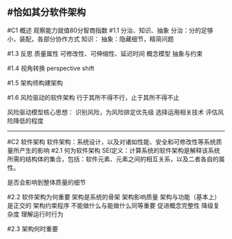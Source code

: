 #恰如其分软件架构
---
#C1 概述
观察能力就值80分智商指数
#1.1 分治、知识、抽象
分治：分的足够小，装配，各部分协作方式
知识：
抽象：隐藏细节，精简问题

#1.3 反思
质量属性
可修改性、可伸缩性、延迟时间
概念模型
抽象与约束

#1.4 视角转换 perspective shift

#1.5 架构师构建架构

#1.6 风险驱动的软件架构
行于其所不得不行，止于其所不得不止

风险驱动模型核心思想：
识别风险，为风险排定优先级
选择运用相关技术
评估风险降低的程度

---
#C2 软件架构
软件架构：系统设计，以及对诸如性能、安全和可修改性等系统质量所产生的影响
#2.1 何为软件架构
SEI定义：计算系统的软件架构是解释该系统所需的结构体的集合，包括：软件元素、元素之间的相互关系，以及二者各自的属性。

是否会影响到整体质量的细节

#2.2 软件架构为何重要
架构是系统的骨架
架构影响质量
架构与功能（基本上）是正交的
架构约束程序
    不能做什么与能做什么同等重要
促进概念完整性
降级复杂度
理解运行时行为

#2.3 架构何时重要












